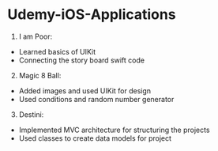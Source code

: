 # Udemy-iOS-Applications

1. I am Poor: 
- Learned basics of UIKit 
- Connecting the story board swift code

2. Magic 8 Ball:
- Added images and used UIKit for design
- Used conditions and random number generator

3. Destini:
- Implemented MVC architecture for structuring the projects
- Used classes to create data models for project


